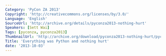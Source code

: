 ```yaml
---
Category: 'PyCon ZA 2013'
Copyright: 'http://creativecommons.org/licenses/by/3.0/'
Language: 'English'
SourceUrl: 'http://archive.org/details/pyconza2013-nothing-hurt'
Speakers: [Sett Wai]
Tags: [pyconza, pyconza2013]
ThumbnailUrl: 'http://archive.org/download/pyconza2013-nothing-hurt/pyconza2013-nothing-hurt.thumbs/pyconza2013-nothing-hurt_000150.jpg'
Title: 'Everything was Python and nothing hurt'
date: '2013-10-03'
---
```

